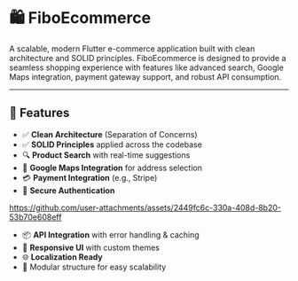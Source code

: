 
# 🛍️ FiboEcommerce

A scalable, modern Flutter e-commerce application built with clean architecture and SOLID principles. FiboEcommerce is designed to provide a seamless shopping experience with features like advanced search, Google Maps integration, payment gateway support, and robust API consumption.

---

## 🚀 Features

- ✅ **Clean Architecture** (Separation of Concerns)
- ✅ **SOLID Principles** applied across the codebase
- 🔍 **Product Search** with real-time suggestions
- 📍 **Google Maps Integration** for address selection
- 💳 **Payment Integration** (e.g., Stripe)
- 🔐 **Secure Authentication**

https://github.com/user-attachments/assets/2449fc6c-330a-408d-8b20-53b70e608eff


- 📦 **API Integration** with error handling & caching
- 🎨 **Responsive UI** with custom themes
- 🌐 **Localization Ready**
- 📁 Modular structure for easy scalability

